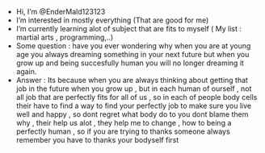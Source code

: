 -  Hi, I’m @EnderMald123123
-  I’m interested in mostly everything (That are good for me)
-  I’m currently learning alot of subject that are fits to myself ( My list : martial arts , programming,..)
-  Some question : have you ever wondering why when you are at young age you always dreaming something in your next future but when you grow up and being succesfully human you will no longer dreaming it again.
-   Answer : Its because when you are always thinking about getting that job in the future when you grow up , but in each human of ourself ,  not all job that are perfectly fits for all of us , so in each of people body cells their have to find a way to find your perfectly job to make sure you live well and happy , so dont regret what body do to you dont blame them why , their help us alot , they help me to change , how to being a perfectly human , so if you are trying to thanks someone always remember you have to thanks your bodyself first  

<!---
EnderMald123123/EnderMald123123 is a ✨ special ✨ repository because its `README.md` (this file) appears on your GitHub profile.
You can click the Preview link to take a look at your changes.
--->
